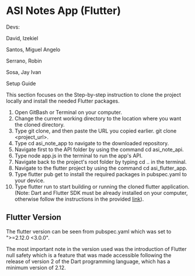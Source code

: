 # ASI Notes App (Flutter)

Devs:

David, Izekiel

Santos, Miguel Angelo

Serrano, Robin

Sosa, Jay Ivan

Setup Guide

This section focuses on the Step-by-step instruction to clone the project locally and install the needed Flutter packages.

1. Open GitBash or Terminal on your computer.
2. Change the current working directory to the location where you want the cloned directory.
3. Type git clone, and then paste the URL you copied earlier. git clone <project_url>.
4. Type cd asi_note_app to navigate to the downloaded repository.
5. Navigate first to the API folder by using the command cd asi_note_api.
6. Type node app.js in the terminal to run the app's API.
7. Navigate back to the project's root folder by typing cd .. in the terminal.
8. Navigate to the flutter project by using the command cd asi_flutter_app.
9. Type flutter pub get to install the required packages in pubspec.yaml to your device.
10. Type flutter run to start building or running the cloned flutter application. (Note: Dart and Flutter SDK must be already installed on your computer, otherwise follow the instructions in the provided [link](https://flutter.dev/docs/get-started/install/windows)).

## Flutter Version

The flutter version can be seen from pubspec.yaml which was set to ">=2.12.0 <3.0.0".

The most important note in the version used was the introduction of Flutter null safety which is a feature that was made accessible following the release of version 2 of the Dart programming language, which has a minimum version of 2.12.

